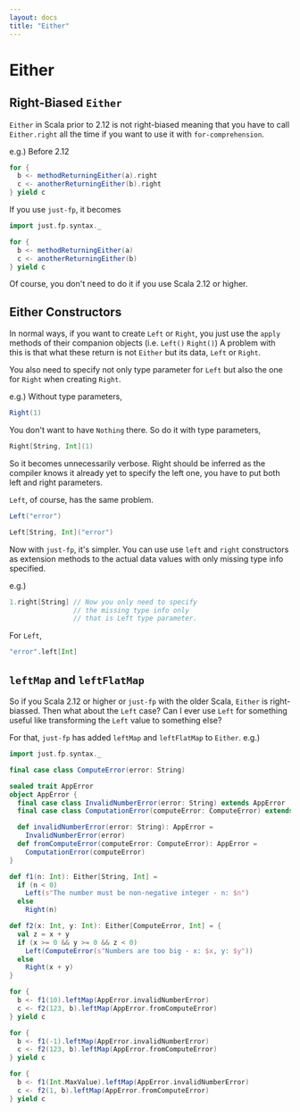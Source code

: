 ```yaml
---
layout: docs
title: "Either"
---
```


# Either

## Right-Biased `Either`
`Either` in Scala prior to 2.12 is not right-biased meaning that you have to call `Either.right` all the time if you want to use it with `for-comprehension`.

e.g.) Before 2.12
```scala
for {
  b <- methodReturningEither(a).right
  c <- anotherReturningEither(b).right
} yield c
```
If you use `just-fp`, it becomes

```scala mdoc
import just.fp.syntax._
```
```scala
for {
  b <- methodReturningEither(a)
  c <- anotherReturningEither(b)
} yield c
```
Of course, you don't need to do it if you use Scala 2.12 or higher.

## Either Constructors
In normal ways, if you want to create `Left` or `Right`, you just use the `apply` methods of their companion objects (i.e. `Left()` `Right()`) A problem with this is that what these return is not `Either` but its data, `Left` or `Right`.

You also need to specify not only type parameter for `Left` but also the one for `Right` when creating `Right`.

e.g.) Without type parameters,
```scala mdoc
Right(1)
``` 
You don't want to have `Nothing` there. So do it with type parameters,
```scala mdoc
Right[String, Int](1)
```
So it becomes unnecessarily verbose. Right should be inferred as the compiler knows it already yet to specify the left one, you have to put both left and right parameters.

`Left`, of course, has the same problem.

```scala mdoc
Left("error")
```
```scala mdoc
Left[String, Int]("error")
```

Now with `just-fp`, it's simpler. You can use use `left` and `right` constructors as extension methods to the actual data values with only missing type info specified.

e.g.)
```scala mdoc
1.right[String] // Now you only need to specify
                // the missing type info only
                // that is Left type parameter.
```
For `Left`,
```scala mdoc
"error".left[Int]
```

## `leftMap` and `leftFlatMap`
So if you Scala 2.12 or higher or `just-fp` with the older Scala, `Either` is right-biassed. Then what about the `Left` case? Can I ever use `Left` for something useful like transforming the `Left` value to something else?

For that, `just-fp` has added `leftMap` and `leftFlatMap` to `Either`.
e.g.)
```scala mdoc:reset-object
import just.fp.syntax._

final case class ComputeError(error: String)

sealed trait AppError
object AppError {
  final case class InvalidNumberError(error: String) extends AppError
  final case class ComputationError(computeError: ComputeError) extends AppError

  def invalidNumberError(error: String): AppError =
    InvalidNumberError(error)
  def fromComputeError(computeError: ComputeError): AppError =
    ComputationError(computeError)
}

def f1(n: Int): Either[String, Int] =
  if (n < 0)
    Left(s"The number must be non-negative integer - n: $n")
  else
    Right(n)

def f2(x: Int, y: Int): Either[ComputeError, Int] = {
  val z = x + y
  if (x >= 0 && y >= 0 && z < 0)
    Left(ComputeError(s"Numbers are too big - x: $x, y: $y"))
  else
    Right(x + y)
}  
```
```scala mdoc
for {
  b <- f1(10).leftMap(AppError.invalidNumberError)
  c <- f2(123, b).leftMap(AppError.fromComputeError)
} yield c
```
```scala mdoc
for {
  b <- f1(-1).leftMap(AppError.invalidNumberError)
  c <- f2(123, b).leftMap(AppError.fromComputeError)
} yield c
```
```scala mdoc
for {
  b <- f1(Int.MaxValue).leftMap(AppError.invalidNumberError)
  c <- f2(1, b).leftMap(AppError.fromComputeError)
} yield c
```
